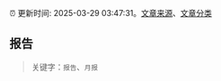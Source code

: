 :alarm_clock: 更新时间: 2025-03-29 03:47:31。[文章来源](/README.md)、[文章分类](/TAGS.md)

## 报告


> 关键字：`报告`、`月报`



